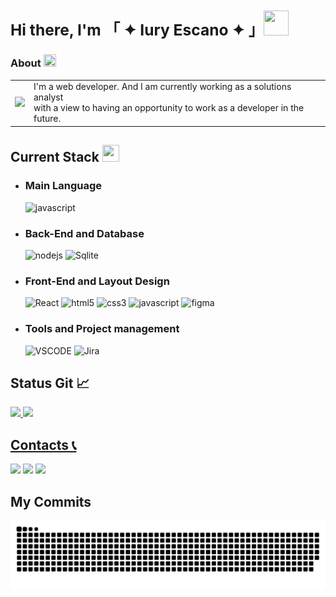### <div> <h2> Hi there, I'm 「 ✦ Iury Escano ✦ 」<a><img src="https://media.tenor.com/xS_t2ANBv9UAAAAi/elsalla.gif" target="_blank" height="40" width="40"></a> </h2> </div>

#### <h3> About <a><img src="https://media.tenor.com/Mq31WhXob20AAAAi/wink-emoji.gif" height="20" width="20"></a> </h3> 
<table>
  <tr>
    <td>
      <img src="https://cdn3.mage.space/temp/30d/creations/MIUZxXmDa3cMApa8yzN9Rk9yqFm1/image/80d2a4bf796289c7d7174b036abedf42.jpg" height="180" widht="180"/>
    </td>
    <td>
      I'm a web developer. And I am currently working as a solutions analyst <br/>with a view to having an opportunity to work as a developer in the future. 
    </td>
  </tr>
</table>

#### <h2> Current Stack <a><img src="https://media.tenor.com/2EfMFMLkow0AAAAj/sparkles-joypixels.gif" height="27" width="27"></a></h2>
- <h3>Main Language</h3> <div><img src="https://img.shields.io/badge/JavaScript-F7DF1E?style=for-the-badge&logo=javascript&logoColor=black" alt="javascript"/></div> 
- <h3>Back-End and Database</h3> 
  <div>
    <img src="https://img.shields.io/badge/Node.js-43853D?style=for-the-badge&logo=node.js&logoColor=white" alt="nodejs"/>
    <img src="https://img.shields.io/badge/SQLite-07405E?style=for-the-badge&logo=sqlite&logoColor=white" alt="Sqlite"/>
  </div>
- <h3>Front-End and Layout Design</h3>
  <div>
    <img src="https://img.shields.io/badge/React-20232A?style=for-the-badge&logo=react&logoColor=61DAFB" alt="React"/>
    <img src="https://img.shields.io/badge/HTML5-E34F26?style=for-the-badge&logo=html5&logoColor=white" alt="html5"/>
    <img src="https://img.shields.io/badge/CSS3-1572B6?style=for-the-badge&logo=css3&logoColor=white" alt="css3"/>
    <img src="https://img.shields.io/badge/JavaScript-F7DF1E?style=for-the-badge&logo=javascript&logoColor=black" alt="javascript"/>
    <img src="https://img.shields.io/badge/Figma-F24E1E?style=for-the-badge&logo=figma&logoColor=white" alt="figma"/>
  </div>
- <h3>Tools and Project management</h3>
  <div>
    <img src="https://img.shields.io/badge/Visual_Studio_Code-0078D4?style=for-the-badge&logo=visual%20studio%20code&logoColor=white" alt="VSCODE"/> 
    <img src="https://img.shields.io/badge/Jira-0052CC?style=for-the-badge&logo=Jira&logoColor=white" alt="Jira"/>
  </div>

  
#### <h2> Status Git 📈 </h2>
 <div>
   <a href="https://github.com/iuryescano/">
   <img height="150em" src="https://github-readme-stats.vercel.app/api/?username=iuryescano&show_icons=true&theme=cobalt&include_all_commits=true&count_private=true"/>
   <img height="150em" src="https://github-readme-stats.vercel.app/api/top-langs/?username=iuryescano&theme=cobalt&count_private=true"/>
</div>

  #### <h2> Contacts 📞 </h2>
<div> 
  <a href="https://instagram.com/iury_escano" target="_blank"><img src="https://img.shields.io/badge/-Instagram-%23E4405F?style=for-the-badge&logo=instagram&logoColor=white" target="_blank"></a>
  <a href = "iurycordeiro15@gmail.com"><img src="https://img.shields.io/badge/-Gmail-%23333?style=for-the-badge&logo=gmail&logoColor=white" target="_blank"></a>
  <a href="https://www.linkedin.com/in/iury-cordeiro/" target="_blank"><img src="https://img.shields.io/badge/-LinkedIn-%230077B5?style=for-the-badge&logo=linkedin&logoColor=white" target="_blank"></a> 
</div>

#### <h2> My Commits </h2>
<div>
  <picture align="center">
    <source media="(prefers-color-scheme: dark)" srcset="https://raw.githubusercontent.com/iuryescano/iuryescano/output/github-contribution-grid-snake-dark.svg">
    <source media="(prefers-color-scheme: light)" srcset="https://raw.githubusercontent.com/iuryescano/iuryescano/output/github-contribution-grid-snake-dark.svg">
    <img align="center" alt="github contribution grid snake animation" src="https://raw.githubusercontent.com/iuryescano/iuryescano/output/github-contribution-grid-snake.svg">
  </picture>
</div>
